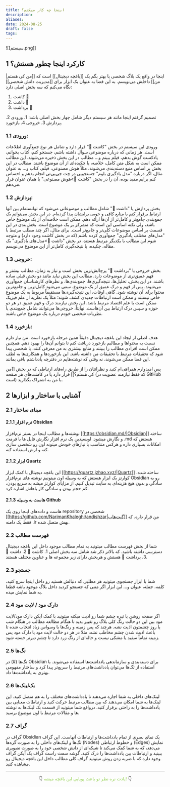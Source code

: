 ```yaml
---
title: اینجا چه کار میکنم؟
description: 
aliases: 
date: 2024-08-25
draft: false
tags:
---
```

![[سیستم.png]]
## 1 کارکرد اینجا چطور هستش؟
اینجا در واقع یک بلاگ شخصی یا بهتر بگم یک [[باغچه دیجیتال]] است که [[من کی هستم|من]] داخلش می‌نویسم. به این فضا به عنوان یک ابزار برای [[مدیریت دانش شخصی]] نگاه می‌کنم که سه بخش اصلی دارد:
1. کاشت 🌱
2. داشت 🌿
3. برداشت 🌳

تصمیم گرفتم اینجا مانند هر سیستم دیگر شامل چهار بخش اصلی باشد: 1. ورودی 2. پردازش 3. خروجی 4. بازخورد.

### 1.1 ورودی:
ورودی این سیستم در بخش "کاشت 🌱" قرار دارد و شامل هر نوع جمع‌آوری اطلاعات است. هر زمانی که درباره موضوعی سوال داشته باشم، جستجو کنم، کتاب بخوانم، پادکست گوش بدهم، فیلم ببینم و... مطالب در این بخش ذخیره می‌شوند. این مطالب ممکن است به شکل متن کامل، خلاصه، یا چکیده‌ای از آن موضوع باشند. مطالب در این بخش بر اساس منبع دسته‌بندی می‌شوند، مثلاً هوش مصنوعی، فیلم، کتاب و... به عنوان مثال، اگر درباره "مدل یادگیری بلوم" جستجویی در چت جی‌پی‌تی انجام بدهم و احساس کنم برایم مفید بوده، آن را در بخش "کاشت 🌱>هوش مصنوعی" با همان عنوان قرار می‌دهم.

### 1.2 پردازش:
بخش پردازش یا "داشت 🌿" شامل مطالب و موضوعاتی می‌شود که توانسته‌ام بین آنها ارتباط برقرار کنم یا منابع کافی و خوبی برایشان پیدا کرده‌ام. در این بخش می‌توانم یک جمع‌بندی جامع‌تر و کامل‌تر از آن‌ها ارائه دهم. ممکن است خلاصه‌ای از یک موضوع خاص باشد، ولی نکته اساسی این است که متمرکز بر یک موضوع است. بخش‌بندی در این قسمت بر اساس موضوعات کلی‌تر و جامع‌تر است. برای مثال، اگر چند مطلب مرتبط با "مدل‌های مختلف یادگیری" جمع‌آوری کرده باشم (که در بخش کاشت وجود دارد) و متوجه شوم این مطالب با یکدیگر مرتبط هستند، در بخش "داشت 🌿>مدل‌های یادگیری" یک مقاله، چکیده، یا نتیجه‌گیری کامل‌تر از این موضوع می‌نویسم.

### 1.3 خروجی:
بخش خروجی یا "برداشت 🌳" پرچالش‌ترین بخش است و نیاز به زمان، مطالب بیشتر و فهم عمیق‌تری از موضوعات دارد. مطالب این بخش نباید مانند دو بخش قبلی ساده باشند. در این بخش، تحلیل‌ها، نتیجه‌گیری‌ها، جمع‌بندی‌ها، و نظرهای کارشناسان جمع‌آوری می‌شوند. پس از فهم و درک عمیق از یک موضوع، سعی می‌شود کامل‌ترین و جامع‌ترین محتوا برای آن نوشته شود. گاهی اوقات، این نتیجه‌گیری‌ها مستقیماً مربوط به یک موضوع خاص نیستند و ممکن است ارتباطات جدیدی کشف شوند؛ مثلاً یک نظریه از علم فیزیک ممکن است با علم اقتصاد مرتبط باشد. این بخش نیازمند درک و فهم عمیق در هر دو حوزه و سپس درک ارتباط بین آن‌هاست. نهایتاً، خروجی‌ها می‌توانند شامل جمع‌بندی یا نظریات شخصی خودم درباره یک موضوع خاص باشند.

### 1.4 بازخورد:
هدف اصلی از ایجاد این باغچه دیجیتال دقیقاً همین مرحله بازخورد است. من نیاز دارم نسبت به محتواها و مطالبم بازخورد دریافت کنم تا بتوانم آن‌ها را بهبود دهم. همچنین ممکن است افرادی مطالب را ببینند و منابع بیشتری به من معرفی کنند، یا شخصی پیدا شود که تحقیقات مرتبط با تحقیقات من داشته باشد. این بازخوردها و همکاری‌ها به لطف این فضا ممکن می‌شوند، نه وقتی که نوشته‌هایم در دفترچه یادداشتم باقی بمانند.

پس امیدوارم همراهی‌ام کنید و نظراتتان را از طریق راه‌های ارتباطی که در بخش [[من کی هستم؟]] قرار دارد یا در کامنت‌های هر صفحه (که فقط نیازمند عضویت در GitHub است) با من به اشتراک بگذارید.

## 2 آشنایی با ساختار و ابزارها
### 2.1 مبنای ساختار
#### 2.1.1 نرم افزار Obsidian
نوشته‌ها و مطالب اینجا در بستر نرم‌افزار [[https://obsidian.md/|Obsidian]] ساخته و نگارش میشود. اوبسیدین یک نرم افزار نگارش فایل ها با فرمت .md هستش که امکانات بسیاری داره و هرکس متناسب با نیازهای خودش میتونه اون رو شخصی سازی کنه و ازش استفاده کنه.

#### 2.1.2 ابزار Quartz
این باغچه دیجیتال با کمک ابزار [[https://quartz.jzhao.xyz/|Quartz]] ساخته شده، کوارتز یک ابزار هستش که به وسیله اون میتونیم نوشته های نرم‌افزار Obsidian رو به سادگی و بدون هیچ هزینه‌ای به سایت تبدیل کنیم. از مزایای کوارتز میشه به سریع بودن، کم حجم بودن و سادگی کار باهاش اشاره کرد. 

#### 2.1.3 هاست به وسیله Github
هاست و داده‌های اینجا روی یک repository شخصی در [[https://github.com/NarimanKhaleghi/andishzar|گیت‌هاب]] من قرار داره. که فقط یک دامنه .ir بهش متصل شده.

### 2.2 فهرست مطالب
شما از بخش فهرست مطالب میتونید به تمام مطالب موجود داخل این باغچه دیجیتال دسترسی داشته باشید. که بالاتر ذکر شد شامل سه بخش اصلی 1. کاشت 🌱 2. داشت 🌿 3. برداشت 🌳 هستش و هربخش دارای زیر مجموعه ها و عناوین مختلف هستند.

### 2.3 جستجو
شما با ابزار جستجوی میتونید هر مطلبی که دنبالش هستید رو داخل اینجا سرچ کنید، کلمه، جمله، عنوان و... این ابزار اگر متنی که جستجو کردید داخل بلاگ موجود باشه قطعا به شما نمایش میده.

### 2.4 دارک مود / لایت مود
اگر صفحه روشن یا تیره چشم شما رو اذیت میکنه میتونید با کمک آیکن دارک مود/لایت مود بین این دو حالت رنگ کلی بلاگ رو تغییر بدید تا هنگام مطالعه مطالب در هنگام شب یا روز چشمتون اذیت نشه. هرچند که پس زمینه و رنگ‌ها با وسواس زیاد انتخاب شده تا باعث اذیت شدن چشم مخاطب نشه، مثلا در هر دو حالت لایت مود یا دارک مود پس زمینه تماماً سفید یا مشکی نیست و حاله‌ای از رنگ زرد دارد تا چشم دیرتر خسته شود.

### 2.5 تگ‌ها
تگ‌ها (#) در Obsidian برای دسته‌بندی و سازماندهی یادداشت‌ها استفاده می‌شوند. با استفاده از تگ‌ها می‌توان یادداشت‌های مرتبط را سریع‌تر پیدا کرد و ساختار مفهومی بهتری به یادداشت‌ها داد.

### 2.6 بک‌لینک‌ها
لینک‌های داخلی به شما اجازه می‌دهند تا یادداشت‌های مختلف را به هم متصل کنید. این لینک‌ها به شما امکان می‌دهند که بین مطالب مرتبط حرکت کنید و ارتباطات معنایی بین یادداشت‌ها را به راحتی برقرار کنید. درواقع شما میتونید از قسمت بک لینک‌ها به نوشته ها و مقالات مرتبط با اون موضوع برسید.

### 2.7 گراف
گراف در Obsidian یک نمای بصری از تمام یادداشت‌ها و ارتباطات آنهاست. این گراف تگ‌ها و لینک‌های داخلی را به صورت گره‌ها (Nodes) و خطوط ارتباطی (Edges) نمایش می‌دهد، که به شما کمک می‌کند تا شبکه‌ای از دانش شخصی خود را به صورت تصویری ببینید و ارتباطات بین یادداشت‌ها را درک کنید. گوشه سمت راست گراف یک آیکن گراف وجود داره که با ضربه زدن روش میتونید گراف کلی مطالب داخل این باغچه دیجیتال رو مشاهده کنید.

---
<center>👇 <font color="#92d050">یادت نره نظر تو باعث پویایی این باغچه میشه!</font> 👇</center>